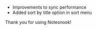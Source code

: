 - Improvements to sync performance
- Added sort by title option in sort menu

Thank you for using Notesnook!